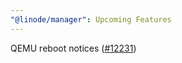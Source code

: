 ```yaml
---
"@linode/manager": Upcoming Features
---
```


QEMU reboot notices ([#12231](https://github.com/linode/manager/pull/12231))

